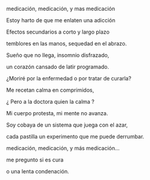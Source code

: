 

medicación, medicación, y mas medicación

Estoy harto de que me enlaten una adicción

Efectos secundarios a corto y largo plazo

temblores en las manos, sequedad en el abrazo.

Sueño que no llega, insomnio disfrazado,

un corazón cansado de latir programado.

¿Moriré por la enfermedad o por tratar de curarla?

Me recetan calma en comprimidos,

¿ Pero a la doctora quien la calma ?

Mi cuerpo protesta, mi mente no avanza.

Soy cobaya de un sistema que juega con el azar,

cada pastilla un experimento que me puede derrumbar.

medicación, medicación, y más medicación…

me pregunto si es cura

o una lenta condenación.
